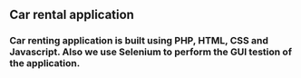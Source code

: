 ## Car rental application
### Car renting application is built using PHP, HTML, CSS and Javascript. Also we use Selenium to perform the GUI testion of the application.
